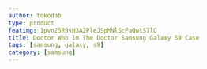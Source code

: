 ```yaml
---
author: tokodab
type: product
featimg: 1pvn25R9vH3A2PleJSpMNlScPaQwtS7lC
title: Doctor Who Im The Doctor Samsung Galaxy S9 Case
tags: [samsung, galaxy, s9]
category: [samsung]
---
```

